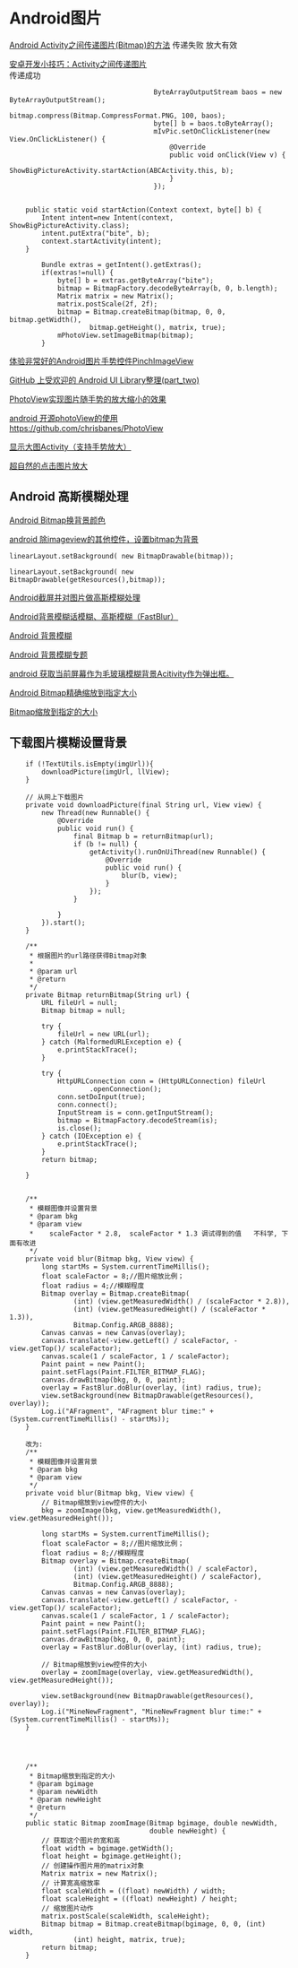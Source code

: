 Android图片
===

[Android Activity之间传递图片(Bitmap)的方法](https://www.jb51.net/article/40747.htm) 
传递失败 放大有效

[安卓开发小技巧：Activity之间传递图片](https://www.jianshu.com/p/e7e856bd17f2)  
传递成功

~~~~
                                    ByteArrayOutputStream baos = new ByteArrayOutputStream();
                                    bitmap.compress(Bitmap.CompressFormat.PNG, 100, baos);
                                    byte[] b = baos.toByteArray();
                                    mIvPic.setOnClickListener(new View.OnClickListener() {
                                        @Override
                                        public void onClick(View v) {
                                            ShowBigPictureActivity.startAction(ABCActivity.this, b);
                                        }
                                    });
                                    
                                    
    public static void startAction(Context context, byte[] b) {
        Intent intent=new Intent(context, ShowBigPictureActivity.class);
        intent.putExtra("bite", b);
        context.startActivity(intent);
    }
    
        Bundle extras = getIntent().getExtras();
        if(extras!=null) {
            byte[] b = extras.getByteArray("bite");
            bitmap = BitmapFactory.decodeByteArray(b, 0, b.length);
            Matrix matrix = new Matrix();
            matrix.postScale(2f, 2f);
            bitmap = Bitmap.createBitmap(bitmap, 0, 0, bitmap.getWidth(),
                    bitmap.getHeight(), matrix, true);
            mPhotoView.setImageBitmap(bitmap);
        }

~~~~

[体验非常好的Android图片手势控件PinchImageView](http://www.codesocang.com/kj-imageview/36647.html)  

[GitHub 上受欢迎的 Android UI Library整理(part_two)](https://blog.csdn.net/longxuanzhigu/article/details/93590773)  


[PhotoView实现图片随手势的放大缩小的效果](https://www.cnblogs.com/ruichenblogs/p/5192893.html)  

[android 开源photoView的使用](https://www.jianshu.com/p/6e38712e310f)  
https://github.com/chrisbanes/PhotoView   


[显示大图Activity（支持手势放大）](https://www.cnblogs.com/zyandroid/p/5013212.html)  

[超自然的点击图片放大](https://www.jianshu.com/p/d59d683609e1)  

Android 高斯模糊处理
---

[Android Bitmap换背景颜色](https://blog.csdn.net/itchenlin/article/details/51206246)  

[android 除imageview的其他控件，设置bitmap为背景](https://blog.csdn.net/jian11058/article/details/86591656)  
~~~
linearLayout.setBackground( new BitmapDrawable(bitmap));

linearLayout.setBackground( new BitmapDrawable(getResources(),bitmap));
~~~


[Android截屏并对图片做高斯模糊处理](https://gqdy365.iteye.com/blog/2193913)  

[Android背景模糊话模糊、高斯模糊（FastBlur）](https://blog.csdn.net/blank__box/article/details/80099359)  

[Android 背景模糊](https://www.csdn.net/gather_2e/MtTakgwsNzgwNC1ibG9n.html)  

[Android 背景模糊专题](https://blog.csdn.net/L25000/article/details/46550017)  

[android 获取当前屏幕作为毛玻璃模糊背景Acitivity作为弹出框。](https://www.cnblogs.com/CharlesGrant/p/4813735.html)  

[Android Bitmap精确缩放到指定大小](https://blog.csdn.net/wuzuyu365/article/details/78064244)  

[Bitmap缩放到指定的大小](https://blog.csdn.net/u011978309/article/details/52162619)  



下载图片模糊设置背景
---
~~~
    if (!TextUtils.isEmpty(imgUrl)){
        downloadPicture(imgUrl, llView);
    }

    // 从网上下载图片
    private void downloadPicture(final String url, View view) {
        new Thread(new Runnable() {
            @Override
            public void run() {
                final Bitmap b = returnBitmap(url);
                if (b != null) {
                    getActivity().runOnUiThread(new Runnable() {
                        @Override
                        public void run() {
                            blur(b, view);
                        }
                    });
                }

            }
        }).start();
    }

    /**
     * 根据图片的url路径获得Bitmap对象
     *
     * @param url
     * @return
     */
    private Bitmap returnBitmap(String url) {
        URL fileUrl = null;
        Bitmap bitmap = null;

        try {
            fileUrl = new URL(url);
        } catch (MalformedURLException e) {
            e.printStackTrace();
        }

        try {
            HttpURLConnection conn = (HttpURLConnection) fileUrl
                    .openConnection();
            conn.setDoInput(true);
            conn.connect();
            InputStream is = conn.getInputStream();
            bitmap = BitmapFactory.decodeStream(is);
            is.close();
        } catch (IOException e) {
            e.printStackTrace();
        }
        return bitmap;

    }


    /**
     * 模糊图像并设置背景
     * @param bkg
     * @param view
     *    scaleFactor * 2.8,  scaleFactor * 1.3 调试得到的值   不科学, 下面有改进
     */
    private void blur(Bitmap bkg, View view) {
        long startMs = System.currentTimeMillis();
        float scaleFactor = 8;//图片缩放比例；
        float radius = 4;//模糊程度
        Bitmap overlay = Bitmap.createBitmap(
                (int) (view.getMeasuredWidth() / (scaleFactor * 2.8)),
                (int) (view.getMeasuredHeight() / (scaleFactor * 1.3)),
                Bitmap.Config.ARGB_8888);
        Canvas canvas = new Canvas(overlay);
        canvas.translate(-view.getLeft() / scaleFactor, -view.getTop()/ scaleFactor);
        canvas.scale(1 / scaleFactor, 1 / scaleFactor);
        Paint paint = new Paint();
        paint.setFlags(Paint.FILTER_BITMAP_FLAG);
        canvas.drawBitmap(bkg, 0, 0, paint);
        overlay = FastBlur.doBlur(overlay, (int) radius, true);
        view.setBackground(new BitmapDrawable(getResources(), overlay));
        Log.i("AFragment", "AFragment blur time:" + (System.currentTimeMillis() - startMs));
    }
    
    改为:
    /**
     * 模糊图像并设置背景
     * @param bkg
     * @param view
     */
    private void blur(Bitmap bkg, View view) {
        // Bitmap缩放到view控件的大小
        bkg = zoomImage(bkg, view.getMeasuredWidth(), view.getMeasuredHeight());
        
        long startMs = System.currentTimeMillis();
        float scaleFactor = 8;//图片缩放比例；
        float radius = 8;//模糊程度
        Bitmap overlay = Bitmap.createBitmap(
                (int) (view.getMeasuredWidth() / scaleFactor),
                (int) (view.getMeasuredHeight() / scaleFactor),
                Bitmap.Config.ARGB_8888);
        Canvas canvas = new Canvas(overlay);
        canvas.translate(-view.getLeft() / scaleFactor, -view.getTop()/ scaleFactor);
        canvas.scale(1 / scaleFactor, 1 / scaleFactor);
        Paint paint = new Paint();
        paint.setFlags(Paint.FILTER_BITMAP_FLAG);
        canvas.drawBitmap(bkg, 0, 0, paint);
        overlay = FastBlur.doBlur(overlay, (int) radius, true);
        
        // Bitmap缩放到view控件的大小
        overlay = zoomImage(overlay, view.getMeasuredWidth(), view.getMeasuredHeight());
        
        view.setBackground(new BitmapDrawable(getResources(), overlay));
        Log.i("MineNewFragment", "MineNewFragment blur time:" + (System.currentTimeMillis() - startMs));
    }




    /**
     * Bitmap缩放到指定的大小
     * @param bgimage
     * @param newWidth
     * @param newHeight
     * @return
     */
    public static Bitmap zoomImage(Bitmap bgimage, double newWidth,
                                   double newHeight) {
        // 获取这个图片的宽和高
        float width = bgimage.getWidth();
        float height = bgimage.getHeight();
        // 创建操作图片用的matrix对象
        Matrix matrix = new Matrix();
        // 计算宽高缩放率
        float scaleWidth = ((float) newWidth) / width;
        float scaleHeight = ((float) newHeight) / height;
        // 缩放图片动作
        matrix.postScale(scaleWidth, scaleHeight);
        Bitmap bitmap = Bitmap.createBitmap(bgimage, 0, 0, (int) width,
                (int) height, matrix, true);
        return bitmap;
    }


~~~




